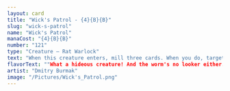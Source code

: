 ```yaml
---
layout: card
title: "Wick's Patrol - {4}{B}{B}"
slug: "wick-s-patrol"
name: "Wick's Patrol"
manaCost: "{4}{B}{B}"
number: "121"
type: "Creature — Rat Warlock"
text: "When this creature enters, mill three cards. When you do, target creature an opponent controls gets -X/-X until end of turn, where X is the greatest mana value among cards in your graveyard."
flavorText: ""What a hideous creature! And the worm's no looker either."\n—Grumble, rival marshstalker"
artist: "Dmitry Burmak"
image: "/Pictures/Wick's_Patrol.png"
---
```


